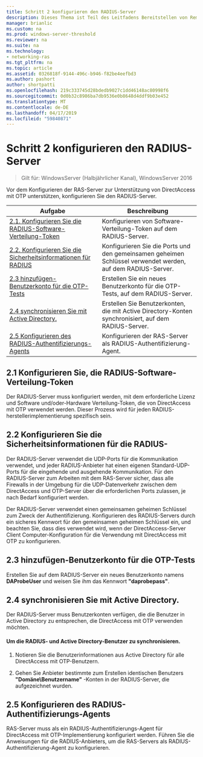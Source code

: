 ```yaml
---
title: Schritt 2 konfigurieren den RADIUS-Server
description: Dieses Thema ist Teil des Leitfadens Bereitstellen von Remotezugriff mit OTP-Authentifizierung in Windows Server 2016.
manager: brianlic
ms.custom: na
ms.prod: windows-server-threshold
ms.reviewer: na
ms.suite: na
ms.technology:
- networking-ras
ms.tgt_pltfrm: na
ms.topic: article
ms.assetid: 0326818f-9144-496c-b946-f82be4eefbd3
ms.author: pashort
author: shortpatti
ms.openlocfilehash: 219c333745d28bdedb9027c1dd46148ac80998f6
ms.sourcegitcommit: 0d0b32c8986ba7db9536e0b8648d4ddf9b03e452
ms.translationtype: MT
ms.contentlocale: de-DE
ms.lasthandoff: 04/17/2019
ms.locfileid: "59840871"
---
```

# <a name="step-2-configure-the-radius-server"></a>Schritt 2 konfigurieren den RADIUS-Server

>Gilt für: WindowsServer (Halbjährlicher Kanal), WindowsServer 2016

Vor dem Konfigurieren der RAS-Server zur Unterstützung von DirectAccess mit OTP unterstützen, konfigurieren Sie den RADIUS-Server.  
  
|Aufgabe|Beschreibung|  
|----|--------|  
|[2.1. Konfigurieren Sie die RADIUS-Software-Verteilung-Token](#BKMK_1.1)|Konfigurieren von Software-Verteilung-Token auf dem RADIUS-Server.|  
|[2.2. Konfigurieren Sie die Sicherheitsinformationen für RADIUS](#BKMK_1.2)|Konfigurieren Sie die Ports und den gemeinsamen geheimen Schlüssel verwendet werden, auf dem RADIUS-Server.|  
|[2.3 hinzufügen-Benutzerkonto für die OTP-Tests](#BKMK_Probe)|Erstellen Sie ein neues Benutzerkonto für die OTP-Tests, auf dem RADIUS-Server.|  
|[2.4 synchronisieren Sie mit Active Directory.](#BKMK_Active)|Erstellen Sie Benutzerkonten, die mit Active Directory-Konten synchronisiert, auf dem RADIUS-Server.|  
|[2.5 Konfigurieren des RADIUS-Authentifizierungs-Agents](#BKMK_AuthAgent)|Konfigurieren der RAS-Server als RADIUS-Authentifizierung-Agent.|  
  
## <a name="BKMK_1.1"></a>2.1 Konfigurieren Sie, die RADIUS-Software-Verteilung-Token  
Der RADIUS-Server muss konfiguriert werden, mit dem erforderliche Lizenz und Software und/oder-Hardware Verteilung-Token, die von DirectAccess mit OTP verwendet werden. Dieser Prozess wird für jeden RADIUS-herstellerimplementierung spezifisch sein.  
  
## <a name="BKMK_1.2"></a>2.2 Konfigurieren Sie die Sicherheitsinformationen für die RADIUS-  
Der RADIUS-Server verwendet die UDP-Ports für die Kommunikation verwendet, und jeder RADIUS-Anbieter hat einen eigenen Standard-UDP-Ports für die eingehende und ausgehende Kommunikation. Für den RADIUS-Server zum Arbeiten mit dem RAS-Server sicher, dass alle Firewalls in der Umgebung für die UDP-Datenverkehr zwischen dem DirectAccess und OTP-Server über die erforderlichen Ports zulassen, je nach Bedarf konfiguriert werden.  
  
Der RADIUS-Server verwendet einen gemeinsamen geheimen Schlüssel zum Zweck der Authentifizierung. Konfigurieren des RADIUS-Servers durch ein sicheres Kennwort für den gemeinsamen geheimen Schlüssel ein, und beachten Sie, dass dies verwendet wird, wenn der DirectAccess-Server Client Computer-Konfiguration für die Verwendung mit DirectAccess mit OTP zu konfigurieren.  
  
## <a name="BKMK_Probe"></a>2.3 hinzufügen-Benutzerkonto für die OTP-Tests  
Erstellen Sie auf dem RADIUS-Server ein neues Benutzerkonto namens **DAProbeUser** und weisen Sie ihm das Kennwort **"daprobepass"**.  
  
## <a name="BKMK_Active"></a>2.4 synchronisieren Sie mit Active Directory.  
Der RADIUS-Server muss Benutzerkonten verfügen, die die Benutzer in Active Directory zu entsprechen, die DirectAccess mit OTP verwenden möchten.  
  
#### <a name="to-synchronize-the-radius-and-active-directory-users"></a>Um die RADIUS- und Active Directory-Benutzer zu synchronisieren.  
  
1.  Notieren Sie die Benutzerinformationen aus Active Directory für alle DirectAccess mit OTP-Benutzern.  
  
2.  Gehen Sie Anbieter bestimmte zum Erstellen identischen Benutzers **"Domäne\Benutzername"** -Konten in der RADIUS-Server, die aufgezeichnet wurden.  
  
## <a name="BKMK_AuthAgent"></a>2.5 Konfigurieren des RADIUS-Authentifizierungs-Agents  
RAS-Server muss als ein RADIUS-Authentifizierungs-Agent für DirectAccess mit OTP-Implementierung konfiguriert werden. Führen Sie die Anweisungen für die RADIUS-Anbieters, um die RAS-Servers als RADIUS-Authentifizierung-Agent zu konfigurieren.  
  


